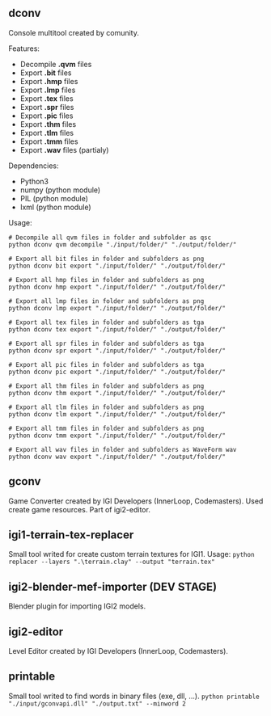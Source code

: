 ## dconv
Console multitool created by comunity.

Features:
- Decompile **.qvm** files
- Export **.bit** files
- Export **.hmp** files
- Export **.lmp** files
- Export **.tex** files
- Export **.spr** files
- Export **.pic** files
- Export **.thm** files
- Export **.tlm** files
- Export **.tmm** files
- Export **.wav** files (partialy)

Dependencies:
- Python3
- numpy (python module)
- PIL (python module)
- lxml (python module)

Usage:
```
# Decompile all qvm files in folder and subfolder as qsc
python dconv qvm decompile "./input/folder/" "./output/folder/"

# Export all bit files in folder and subfolders as png
python dconv bit export "./input/folder/" "./output/folder/"

# Export all hmp files in folder and subfolders as png
python dconv hmp export "./input/folder/" "./output/folder/"

# Export all lmp files in folder and subfolders as png
python dconv lmp export "./input/folder/" "./output/folder/"

# Export all tex files in folder and subfolders as tga
python dconv tex export "./input/folder/" "./output/folder/"

# Export all spr files in folder and subfolders as tga
python dconv spr export "./input/folder/" "./output/folder/"

# Export all pic files in folder and subfolders as tga
python dconv pic export "./input/folder/" "./output/folder/"

# Export all thm files in folder and subfolders as png
python dconv thm export "./input/folder/" "./output/folder/"

# Export all tlm files in folder and subfolders as png
python dconv tlm export "./input/folder/" "./output/folder/"

# Export all tmm files in folder and subfolders as png
python dconv tmm export "./input/folder/" "./output/folder/"

# Export all wav files in folder and subfolders as WaveForm wav
python dconv wav export "./input/folder/" "./output/folder/"
```

## gconv
Game Converter created by IGI Developers (InnerLoop, Codemasters).
Used create game resources.
Part of igi2-editor.


## igi1-terrain-tex-replacer
Small tool writed for create custom terrain textures for IGI1.
Usage:
``python replacer --layers ".\terrain.clay" --output "terrain.tex"``

## igi2-blender-mef-importer (DEV STAGE)
Blender plugin for importing IGI2 models.


## igi2-editor
Level Editor created by IGI Developers (InnerLoop, Codemasters).


## printable
Small tool writed to find words in binary files (exe, dll, ...).
``python printable "./input/gconvapi.dll" "./output.txt" --minword 2``
